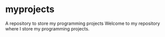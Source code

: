 # myprojects
A repository to store my programming projects
Welcome to my repository where I store my programming projects.
